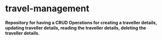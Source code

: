 # travel-management

#### Repository for having a CRUD Operations for creating a traveller details, updating traveller details, reading the traveller details, deleting the traveller details.
